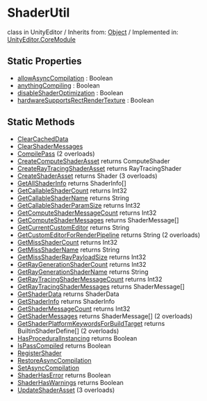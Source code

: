 # ShaderUtil
class in UnityEditor
 / Inherits from: <a href="https://docs.unity3d.com/6000.2/Documentation/ScriptReference/Object.html">Object</a> / Implemented in: <a href="https://docs.unity3d.com/6000.2/Documentation/ScriptReference/UnityEditor.CoreModule.html">UnityEditor.CoreModule</a>

## Static Properties
- <a href="https://docs.unity3d.com/6000.2/Documentation/ScriptReference/ShaderUtil-allowAsyncCompilation.html">allowAsyncCompilation</a> : Boolean
- <a href="https://docs.unity3d.com/6000.2/Documentation/ScriptReference/ShaderUtil-anythingCompiling.html">anythingCompiling</a> : Boolean
- <a href="https://docs.unity3d.com/6000.2/Documentation/ScriptReference/ShaderUtil-disableShaderOptimization.html">disableShaderOptimization</a> : Boolean
- <a href="https://docs.unity3d.com/6000.2/Documentation/ScriptReference/ShaderUtil-hardwareSupportsRectRenderTexture.html">hardwareSupportsRectRenderTexture</a> : Boolean

## Static Methods
- <a href="https://docs.unity3d.com/6000.2/Documentation/ScriptReference/ShaderUtil.ClearCachedData.html">ClearCachedData</a>
- <a href="https://docs.unity3d.com/6000.2/Documentation/ScriptReference/ShaderUtil.ClearShaderMessages.html">ClearShaderMessages</a>
- <a href="https://docs.unity3d.com/6000.2/Documentation/ScriptReference/ShaderUtil.CompilePass.html">CompilePass</a> (2 overloads)
- <a href="https://docs.unity3d.com/6000.2/Documentation/ScriptReference/ShaderUtil.CreateComputeShaderAsset.html">CreateComputeShaderAsset</a> returns ComputeShader
- <a href="https://docs.unity3d.com/6000.2/Documentation/ScriptReference/ShaderUtil.CreateRayTracingShaderAsset.html">CreateRayTracingShaderAsset</a> returns RayTracingShader
- <a href="https://docs.unity3d.com/6000.2/Documentation/ScriptReference/ShaderUtil.CreateShaderAsset.html">CreateShaderAsset</a> returns Shader (3 overloads)
- <a href="https://docs.unity3d.com/6000.2/Documentation/ScriptReference/ShaderUtil.GetAllShaderInfo.html">GetAllShaderInfo</a> returns ShaderInfo[]
- <a href="https://docs.unity3d.com/6000.2/Documentation/ScriptReference/ShaderUtil.GetCallableShaderCount.html">GetCallableShaderCount</a> returns Int32
- <a href="https://docs.unity3d.com/6000.2/Documentation/ScriptReference/ShaderUtil.GetCallableShaderName.html">GetCallableShaderName</a> returns String
- <a href="https://docs.unity3d.com/6000.2/Documentation/ScriptReference/ShaderUtil.GetCallableShaderParamSize.html">GetCallableShaderParamSize</a> returns Int32
- <a href="https://docs.unity3d.com/6000.2/Documentation/ScriptReference/ShaderUtil.GetComputeShaderMessageCount.html">GetComputeShaderMessageCount</a> returns Int32
- <a href="https://docs.unity3d.com/6000.2/Documentation/ScriptReference/ShaderUtil.GetComputeShaderMessages.html">GetComputeShaderMessages</a> returns ShaderMessage[]
- <a href="https://docs.unity3d.com/6000.2/Documentation/ScriptReference/ShaderUtil.GetCurrentCustomEditor.html">GetCurrentCustomEditor</a> returns String
- <a href="https://docs.unity3d.com/6000.2/Documentation/ScriptReference/ShaderUtil.GetCustomEditorForRenderPipeline.html">GetCustomEditorForRenderPipeline</a> returns String (2 overloads)
- <a href="https://docs.unity3d.com/6000.2/Documentation/ScriptReference/ShaderUtil.GetMissShaderCount.html">GetMissShaderCount</a> returns Int32
- <a href="https://docs.unity3d.com/6000.2/Documentation/ScriptReference/ShaderUtil.GetMissShaderName.html">GetMissShaderName</a> returns String
- <a href="https://docs.unity3d.com/6000.2/Documentation/ScriptReference/ShaderUtil.GetMissShaderRayPayloadSize.html">GetMissShaderRayPayloadSize</a> returns Int32
- <a href="https://docs.unity3d.com/6000.2/Documentation/ScriptReference/ShaderUtil.GetRayGenerationShaderCount.html">GetRayGenerationShaderCount</a> returns Int32
- <a href="https://docs.unity3d.com/6000.2/Documentation/ScriptReference/ShaderUtil.GetRayGenerationShaderName.html">GetRayGenerationShaderName</a> returns String
- <a href="https://docs.unity3d.com/6000.2/Documentation/ScriptReference/ShaderUtil.GetRayTracingShaderMessageCount.html">GetRayTracingShaderMessageCount</a> returns Int32
- <a href="https://docs.unity3d.com/6000.2/Documentation/ScriptReference/ShaderUtil.GetRayTracingShaderMessages.html">GetRayTracingShaderMessages</a> returns ShaderMessage[]
- <a href="https://docs.unity3d.com/6000.2/Documentation/ScriptReference/ShaderUtil.GetShaderData.html">GetShaderData</a> returns ShaderData
- <a href="https://docs.unity3d.com/6000.2/Documentation/ScriptReference/ShaderUtil.GetShaderInfo.html">GetShaderInfo</a> returns ShaderInfo
- <a href="https://docs.unity3d.com/6000.2/Documentation/ScriptReference/ShaderUtil.GetShaderMessageCount.html">GetShaderMessageCount</a> returns Int32
- <a href="https://docs.unity3d.com/6000.2/Documentation/ScriptReference/ShaderUtil.GetShaderMessages.html">GetShaderMessages</a> returns ShaderMessage[] (2 overloads)
- <a href="https://docs.unity3d.com/6000.2/Documentation/ScriptReference/ShaderUtil.GetShaderPlatformKeywordsForBuildTarget.html">GetShaderPlatformKeywordsForBuildTarget</a> returns BuiltinShaderDefine[] (2 overloads)
- <a href="https://docs.unity3d.com/6000.2/Documentation/ScriptReference/ShaderUtil.HasProceduralInstancing.html">HasProceduralInstancing</a> returns Boolean
- <a href="https://docs.unity3d.com/6000.2/Documentation/ScriptReference/ShaderUtil.IsPassCompiled.html">IsPassCompiled</a> returns Boolean
- <a href="https://docs.unity3d.com/6000.2/Documentation/ScriptReference/ShaderUtil.RegisterShader.html">RegisterShader</a>
- <a href="https://docs.unity3d.com/6000.2/Documentation/ScriptReference/ShaderUtil.RestoreAsyncCompilation.html">RestoreAsyncCompilation</a>
- <a href="https://docs.unity3d.com/6000.2/Documentation/ScriptReference/ShaderUtil.SetAsyncCompilation.html">SetAsyncCompilation</a>
- <a href="https://docs.unity3d.com/6000.2/Documentation/ScriptReference/ShaderUtil.ShaderHasError.html">ShaderHasError</a> returns Boolean
- <a href="https://docs.unity3d.com/6000.2/Documentation/ScriptReference/ShaderUtil.ShaderHasWarnings.html">ShaderHasWarnings</a> returns Boolean
- <a href="https://docs.unity3d.com/6000.2/Documentation/ScriptReference/ShaderUtil.UpdateShaderAsset.html">UpdateShaderAsset</a> (3 overloads)
